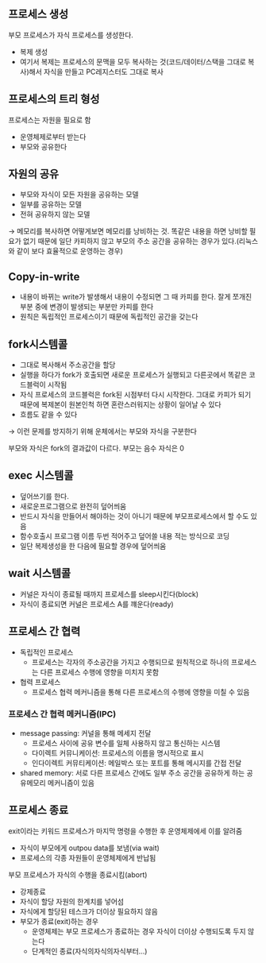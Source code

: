 ## 프로세스 생성

부모 프로세스가 자식 프로세스를 생성한다.

- 복제 생성
- 여기서 복제는 프로세스의 문맥을 모두 복사하는 것(코드/데이터/스택을 그대로 복사)해서 자식을 만들고 PC레지스터도 그대로 복사

## 프로세스의 트리 형성

프로세스는 자원을 필요로 함

- 운영체제로부터 받는다
- 부모와 공유한다

## 자원의 공유

- 부모와 자식이 모든 자원을 공유하는 모델
- 일부를 공유하는 모델
- 전혀 공유하지 않는 모델

→ 메모리를 복사하면 어떻게보면 메모리를 낭비하는 것. 똑같은 내용을 하면 낭비할 필요가 없기 때문에 일단 카피하지 않고 부모의 주소 공간을 공유하는 경우가 있다.(리눅스와 같이 보다 효율적으로 운영하는 경우)

## Copy-in-write

- 내용이 바뀌는 write가 발생해서 내용이 수정되면 그 때 카피를 한다. 잘게 쪼개진 부분 중에 변경이 발생되는 부분만 카피를 한다
- 원칙은 독립적인 프로세스이기 때문에 독립적인 공간을 갖는다

## fork시스템콜

- 그대로 복사해서 주소공간을 할당
- 실행을 하다가 fork가 호출되면 새로운 프로세스가 실행되고 다른곳에서 똑같은 코드블럭이 시작됨
- 자식 프로세스의 코드블럭은 fork된 시점부터 다시 시작한다. 그대로 카피가 되기 때문에 복제본이 원본인척 하면 혼란스러워지는 상황이 일어날 수 있다
- 흐름도 같을 수 있다

→ 이런 문제를 방지하기 위해 운체에서는 부모와 자식을 구분한다

부모와 자식은 fork의 결과값이 다르다. 부모는 음수 자식은 0

## exec 시스템콜

- 덮어쓰기를 한다.
- 새로운프로그램으로 완전히 덮어씌움
- 반드시 자식을 만들어서 해야하는 것이 아니기 때문에 부모프로세스에서 할 수도 있음
- 함수호출시 프로그램 이름 두번 적어주고 덮어쓸 내용 적는 방식으로 코딩
- 일단 복제생성을 한 다음에 필요할 경우에 덮어씌움

## wait 시스템콜

- 커널은 자식이 종료될 때까지 프로세스를 sleep시킨다(block)
- 자식이 종료되면 커널은 프로세스 A를 꺠운다(ready)

## 프로세스 간 협력

- 독립적인 프로세스
    - 프로세스는 각자의 주소공간을 가지고 수행되므로 원칙적으로 하나의 프로세스는 다른 프로세스 수행에 영향을 미치지 못함
- 협력 프로세스
    - 프로세스 협력 메커니즘을 통해 다른 프로세스의 수행에 영향을 미칠 수 있음

### 프로세스 간 협력 메커니즘(IPC)

- message passing: 커널을 통해 메세지 전달
    - 프로세스 사이에 공유 변수를 일체 사용하지 않고 통신하는 시스템
    - 다이렉트 커뮤니케이션: 프로세스의 이름을 명시적으로 표시
    - 인다이렉트 커뮤티케이션: 메일박스 또는 포트를 통해 메시지를 간접 전달
- shared memory: 서로 다른 프로세스 간에도 일부 주소 공간을 공유하게 하는 공유메모리 메커니즘이 있음

## 프로세스 종료

exit이라는 키워드 
프로세스가 마지막 명령을 수행한 후 운영체제에세 이를 알려줌

- 자식이 부모에게 outpou data를 보냄(via wait)
- 프로세스의 각종 자원들이 운영체제에게 반납됨

부모 프로세스가 자식의 수행을 종료시킴(abort)

- 강제종료
- 자식이 할당 자원의 한계치를 넣어섬
- 자식에게 할당된 테스크가 더이상 필요하지 않음
- 부모가 종료(exit)하는 경우
    - 운영체제는 부모 프로세스가 종료하는 경우 자식이 더이상 수행되도록 두지 않는다
    - 단계적인 종료(자식의자식의자식부터...)
